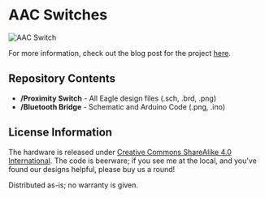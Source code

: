 # AAC Switches

![AAC Switch](https://cdn.sparkfun.com/r/500-500/assets/home_page_posts/2/4/5/2/Assistive_Technology_Switch-04.jpg)

For more information, check out the blog post for the project [here](https://www.sparkfun.com/news/2452).

Repository Contents
-------------------

* **/Proximity Switch** - All Eagle design files (.sch, .brd, .png)
* **/Bluetooth Bridge** - Schematic and Arduino Code (.png, .ino)

License Information
-------------------
The hardware is released under [Creative Commons ShareAlike 4.0 International](https://creativecommons.org/licenses/by-sa/4.0/).
The code is beerware; if you see me at the local, and you've found our designs helpful, please buy us a round!

Distributed as-is; no warranty is given.